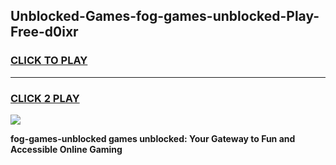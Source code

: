 
## Unblocked-Games-fog-games-unblocked-Play-Free-d0ixr
<h3>
<a href="https://premium76.site?title=fog-games-unblocked&ref=23A">CLICK TO PLAY</a></h3>
<hr>

<h3>
<a href="https://premium76.site?title=fog-games-unblocked&ref=23A">CLICK 2 PLAY</a>
  
</h3>

<a href="https://premium76.site?title=fog-games-unblocked&ref=23A"><img src="https://clearcache.store/games.png"></a>


**fog-games-unblocked games unblocked: Your Gateway to Fun and Accessible Online Gaming**
